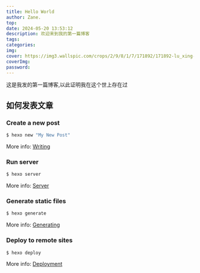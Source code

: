 ```yaml
---
title: Hello World
author: Zane.
top:
date: 2024-05-20 13:53:12
description: 欢迎来到我的第一篇博客
tags:
categories:
img:
cover: https://img3.wallspic.com/crops/2/9/8/1/7/171892/171892-lu_xing-cheng_shi-li_cheng_bei-cheng_shi_jing_guan-3840x2160.jpg
coverImg: 
password: 
---
```

这是我发的第一篇博客,以此证明我在这个世上存在过

## 如何发表文章

### Create a new post

``` bash
$ hexo new "My New Post"
```

More info: [Writing](https://hexo.io/docs/writing.html)

### Run server

``` bash
$ hexo server
```

More info: [Server](https://hexo.io/docs/server.html)

### Generate static files

``` bash
$ hexo generate
```

More info: [Generating](https://hexo.io/docs/generating.html)

### Deploy to remote sites

``` bash
$ hexo deploy
```

More info: [Deployment](https://hexo.io/docs/one-command-deployment.html)
<!--stackedit_data:
eyJoaXN0b3J5IjpbLTEyOTIyNjEwMTNdfQ==
-->